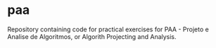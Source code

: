 # paa
Repository containing code for practical exercises for PAA - Projeto e Analise de Algoritmos, or Algorith Projecting and Analysis.
